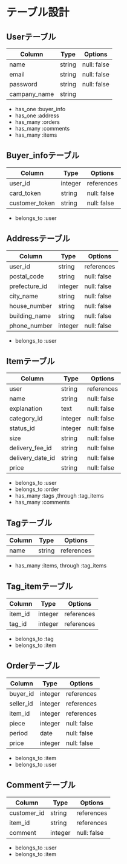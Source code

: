 # テーブル設計

## Userテーブル

| Column         | Type     | Options     |
| -------------- | -------- | ----------- |
| name           | string   | null: false |
| email          | string   | null: false |
| password       | string   | null: false |
| campany_name   | string   |             |

- has_one  :buyer_info
- has_one  :address
- has_many :orders
- has_many :comments
- has_many :items

## Buyer_infoテーブル

| Column         | Type     | Options     |
| -------------- | -------- | ----------- |
| user_id        | integer  | references  |
| card_token     | string   | null: false |
| customer_token | string   | null: false |

- belongs_to :user

## Addressテーブル

| Column         | Type     | Options     |
| -------------- | -------- | ----------- |
| user_id        | string   | references  |
| postal_code    | string   | null: false |
| prefecture_id  | integer  | null: false |
| city_name      | string   | null: false |
| house_number   | string   | null: false |
| building_name  | string   | null: false |
| phone_number   | integer  | null: false |

- belongs_to :user

## Itemテーブル

| Column            | Type     | Options     |
| ----------------- | -------- | ----------- |
| user              | string   | references  |
| name              | string   | null: false |
| explanation       | text     | null: false |
| category_id         | integer  | null: false |
| status_id         | integer  | null: false |
| size              | string   | null: false |
| delivery_fee_id   | string   | null: false |
| delivery_date_id  | string   | null: false |
| price             | string   | null: false |

- belongs_to :user
- belongs_to :order
- has_many :tags ,through :tag_items
- has_many :comments

## Tagテーブル

| Column         | Type     | Options     |
| -------------- | -------- | ----------- |
| name           | string   | references  |

- has_many :items, through :tag_items


## Tag_itemテーブル

| Column         | Type     | Options     |
| -------------- | -------- | ----------- |
| item_id        | integer  | references  |
| tag_id         | integer  | references  |

- belongs_to :tag
- belongs_to :item


## Orderテーブル

| Column         | Type     | Options     |
| -------------- | -------- | ----------- |
| buyer_id       | integer  | references  |
| seller_id      | integer  | references  |
| item_id        | integer  | references  |
| piece          | integer  | null: false |
| period         | date     | null: false |
| price          | integer  | null: false |

- belongs_to :item
- belongs_to :user

## Commentテーブル

| Column         | Type     | Options     |
| -------------- | -------- | ----------- |
| customer_id    | string   | references  |
| item_id        | string   | references  |
| comment        | integer  | null: false |

- belongs_to :user
- belongs_to :item